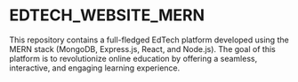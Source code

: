 # EDTECH_WEBSITE_MERN
This repository contains a full-fledged EdTech platform developed using the MERN stack (MongoDB, Express.js, React, and Node.js). The goal of this platform is to revolutionize online education by offering a seamless, interactive, and engaging learning experience.
